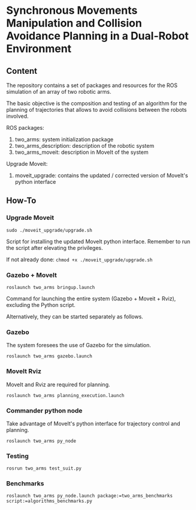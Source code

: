 # Synchronous Movements Manipulation and Collision Avoidance Planning in a Dual-Robot Environment
## Content
The repository contains a set of packages and resources for the ROS simulation of an array of two robotic arms.

The basic objective is the composition and testing of an algorithm for the planning of trajectories that allows to avoid collisions between the robots involved.

ROS packages:
<ol>
  <li>two_arms: system initialization package</li>
  <li>two_arms_description: description of the robotic system</li>
  <li>two_arms_moveit: description in MoveIt of the system</li>
</ol>

Upgrade Moveit:
<ol>
  <li>moveit_upgrade: contains the updated / corrected version of MoveIt's python interface</li>
</ol>

## How-To

### Upgrade Moveit
``sudo ./moveit_upgrade/upgrade.sh``

Script for installing the updated MoveIt python interface. Remember to run the script after elevating the privileges.

If not already done: ``chmod +x ./moveit_upgrade/upgrade.sh``

### Gazebo + MoveIt
``roslaunch two_arms bringup.launch``

Command for launching the entire system (Gazebo + Moveit + Rviz), excluding the Python script.

Alternatively, they can be started separately as follows.
### Gazebo
The system foresees the use of Gazebo for the simulation.

``roslaunch two_arms gazebo.launch``

### MoveIt Rviz
MoveIt and Rviz are required for planning.

``roslaunch two_arms planning_execution.launch``

### Commander python node
Take advantage of MoveIt's python interface for trajectory control and planning.

``roslaunch two_arms py_node``

### Testing

``rosrun two_arms test_suit.py``

### Benchmarks

``roslaunch two_arms py_node.launch package:=two_arms_benchmarks script:=algorithms_benchmarks.py``


